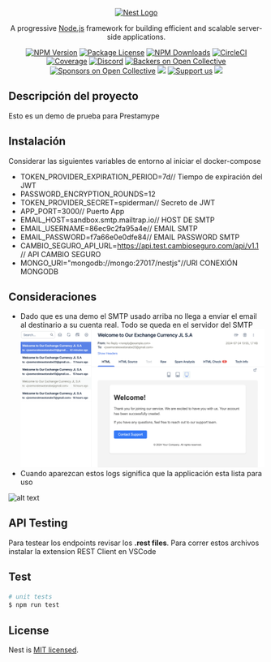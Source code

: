 <p align="center">
  <a href="http://nestjs.com/" target="blank"><img src="https://nestjs.com/img/logo-small.svg" width="200" alt="Nest Logo" /></a>
</p>

[circleci-image]: https://img.shields.io/circleci/build/github/nestjs/nest/master?token=abc123def456
[circleci-url]: https://circleci.com/gh/nestjs/nest

  <p align="center">A progressive <a href="http://nodejs.org" target="_blank">Node.js</a> framework for building efficient and scalable server-side applications.</p>
    <p align="center">
<a href="https://www.npmjs.com/~nestjscore" target="_blank"><img src="https://img.shields.io/npm/v/@nestjs/core.svg" alt="NPM Version" /></a>
<a href="https://www.npmjs.com/~nestjscore" target="_blank"><img src="https://img.shields.io/npm/l/@nestjs/core.svg" alt="Package License" /></a>
<a href="https://www.npmjs.com/~nestjscore" target="_blank"><img src="https://img.shields.io/npm/dm/@nestjs/common.svg" alt="NPM Downloads" /></a>
<a href="https://circleci.com/gh/nestjs/nest" target="_blank"><img src="https://img.shields.io/circleci/build/github/nestjs/nest/master" alt="CircleCI" /></a>
<a href="https://coveralls.io/github/nestjs/nest?branch=master" target="_blank"><img src="https://coveralls.io/repos/github/nestjs/nest/badge.svg?branch=master#9" alt="Coverage" /></a>
<a href="https://discord.gg/G7Qnnhy" target="_blank"><img src="https://img.shields.io/badge/discord-online-brightgreen.svg" alt="Discord"/></a>
<a href="https://opencollective.com/nest#backer" target="_blank"><img src="https://opencollective.com/nest/backers/badge.svg" alt="Backers on Open Collective" /></a>
<a href="https://opencollective.com/nest#sponsor" target="_blank"><img src="https://opencollective.com/nest/sponsors/badge.svg" alt="Sponsors on Open Collective" /></a>
  <a href="https://paypal.me/kamilmysliwiec" target="_blank"><img src="https://img.shields.io/badge/Donate-PayPal-ff3f59.svg"/></a>
    <a href="https://opencollective.com/nest#sponsor"  target="_blank"><img src="https://img.shields.io/badge/Support%20us-Open%20Collective-41B883.svg" alt="Support us"></a>
  <a href="https://twitter.com/nestframework" target="_blank"><img src="https://img.shields.io/twitter/follow/nestframework.svg?style=social&label=Follow"></a>
</p>
  <!--[![Backers on Open Collective](https://opencollective.com/nest/backers/badge.svg)](https://opencollective.com/nest#backer)
  [![Sponsors on Open Collective](https://opencollective.com/nest/sponsors/badge.svg)](https://opencollective.com/nest#sponsor)-->

## Descripción del proyecto

Esto es un demo de prueba para Prestamype



## Instalación

Considerar las siguientes variables de entorno al iniciar el docker-compose
- TOKEN_PROVIDER_EXPIRATION_PERIOD=7d// Tiempo de expiración del JWT
- PASSWORD_ENCRYPTION_ROUNDS=12
- TOKEN_PROVIDER_SECRET=spiderman// Secreto de JWT
- APP_PORT=3000// Puerto App
- EMAIL_HOST=sandbox.smtp.mailtrap.io// HOST DE SMTP 
- EMAIL_USERNAME=86ec9c2fa95a4e// EMAIL SMTP
- EMAIL_PASSWORD=f7a66e0e0dfe84// EMAIL PASSWORD SMTP
- CAMBIO_SEGURO_API_URL=https://api.test.cambioseguro.com/api/v1.1 // API CAMBIO SEGURO
- MONGO_URI="mongodb://mongo:27017/nestjs"//URI CONEXIÓN MONGODB

## Consideraciones
- Dado que es una demo el SMTP usado arriba 
no llega a enviar el email al destinario a su cuenta real. Todo se queda en el servidor del SMTP
![alt text](image.png)
- Cuando aparezcan estos logs significa que la applicación esta lista para uso 

![alt text](<Pasted Graphic.png>)


## API Testing
Para testear los endpoints revisar los **.rest files**. Para correr estos archivos instalar la extension REST Client en VSCode

## Test

```bash
# unit tests
$ npm run test
```

## License

Nest is [MIT licensed](LICENSE).
